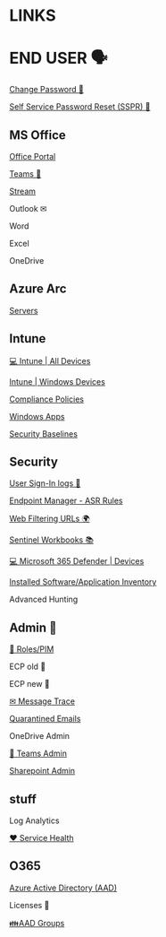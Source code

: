 # LINKS

# END USER 🗣

[Change Password 🔑](https://account.activedirectory.windowsazure.com/ChangePassword.aspx)

[Self Service Password Reset (SSPR) 🔑](https://passwordreset.microsoftonline.com)

## MS Office

[Office Portal](https://www.office.com/?auth=2)

[Teams 💬](https://teams.microsoft.com/_#/conversations/)

[Stream](https://www.office.com/launch/stream?auth=2)

Outlook ✉

Word

Excel

OneDrive

## Azure Arc

[Servers](https://portal.azure.com/#view/Microsoft_Azure_HybridCompute/AzureArcCenterBlade/~/servers)


## Intune

[💻 Intune | All Devices](https://endpoint.microsoft.com/#view/Microsoft_Intune_DeviceSettings/DevicesMenu/~/mDMDevicesPreview)

[Intune | Windows Devices](https://endpoint.microsoft.com/#view/Microsoft_Intune_DeviceSettings/DevicesWindowsMenu/~/windowsDevices)

[Compliance Policies](https://endpoint.microsoft.com/#view/Microsoft_Intune_DeviceSettings/DevicesWindowsMenu/~/compliancePolicies)

[Windows Apps](https://endpoint.microsoft.com/#view/Microsoft_Intune_DeviceSettings/AppsWindowsMenu/~/windowsApps)

[Security Baselines](https://endpoint.microsoft.com/#view/Microsoft_Intune_Workflows/SecurityManagementMenu/~/securityBaselines)

## Security

[User Sign-In logs 👤](https://endpoint.microsoft.com/#view/Microsoft_AAD_UsersAndTenants/UserManagementMenuBlade/~/SignIns)

[Endpoint Manager - ASR Rules](https://endpoint.microsoft.com/#blade/Microsoft_Intune_Workflows/SecurityManagementMenu/asr)

[Web Filtering URLs 🌍](https://security.microsoft.com/webcontentfilteringcategoriesdetailspage?viewid=domains)

[Sentinel Workbooks 📚](https://portal.azure.com/#view/Microsoft_Azure_Security_Insights/MainMenuBlade/~/9/id/%2Fsubscriptions%2F30e05503-80db-46f8-887b-aa6207a9fb27%2Fresourcegroups%2Ftsec-siem-rg-auc%2Fproviders%2Fmicrosoft.securityinsightsarg%2Fsentinel%2Fauc-siem-loa)

[💻 Microsoft 365 Defender | Devices](https://security.microsoft.com/machines?tid=fd43fd6a-a54c-42be-bf74-e2aebb3a05fa)

[Installed Software/Application Inventory](https://security.microsoft.com/vulnerability-management-inventories/applications?tid=fd43fd6a-a54c-42be-bf74-e2aebb3a05fa)

Advanced Hunting

## Admin 🔞

[💎 Roles/PIM](https://portal.azure.com/#view/Microsoft_Azure_PIMCommon/ActivationMenuBlade/~/aadmigratedroles/provider/aadroles)

ECP old 📩

ECP new 📩

[✉ Message Trace](https://admin.exchange.microsoft.com/#/messagetrace)

[Quarantined Emails](https://security.microsoft.com/quarantine?viewid=Email&tid=fd43fd6a-a54c-42be-bf74-e2aebb3a05fa)

OneDrive Admin

[💬 Teams Admin](https://admin.teams.microsoft.com/dashboard)

[Sharepoint Admin](https://ffmaau-admin.sharepoint.com/_layouts/15/online/AdminHome.aspx#/home)

## stuff

Log Analytics 

[❤ Service Health](https://admin.microsoft.com/Adminportal/Home?source=applauncher#/servicehealth)

## O365

[Azure Active Directory (AAD)](https://aad.portal.azure.com/#blade/Microsoft_AAD_IAM/ActiveDirectoryMenuBlade)

Licenses 📑

[👪AAD Groups](https://aad.portal.azure.com/#view/Microsoft_AAD_IAM/GroupsManagementMenuBlade/~/AllGroups)



